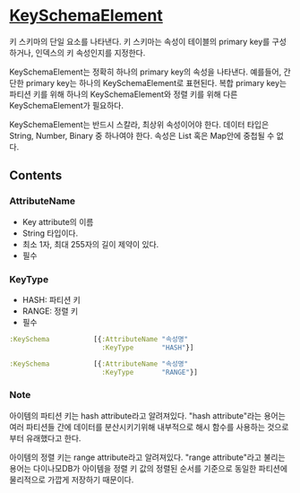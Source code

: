 # [KeySchemaElement](https://docs.aws.amazon.com/amazondynamodb/latest/APIReference/API_KeySchemaElement.html)

키 스키마의 단일 요소를 나타낸다. 키 스키마는 속성이 테이블의 primary key를 구성하거나, 인덱스의 키 속성인지를 지정한다.

KeySchemaElement는 정확히 하나의 primary key의 속성을 나타낸다. 예를들어, 간단한 primary key는 하나의 KeySchemaElement로 표현된다. 복합 primary key는 파티션 키를 위해 하나의 KeySchemaElement와 정렬 키를 위해 다른 KeySchemaElement가 필요하다.

KeySchemaElement는 반드시 스칼라, 최상위 속성이어야 한다. 데이터 타입은 String, Number, Binary 중 하나여야 한다. 속성은 List 혹은 Map안에 중첩될 수 없다.

## Contents

### AttributeName

- Key attribute의 이름
- String 타입이다.
- 최소 1자, 최대 255자의 길이 제약이 있다.
- 필수

### KeyType

- HASH: 파티션 키
- RANGE: 정렬 키
- 필수

```clojure
:KeySchema           [{:AttributeName "속성명"
                       :KeyType       "HASH"}]
```

```clojure
:KeySchema           [{:AttributeName "속성명"
                       :KeyType       "RANGE"}]
```

### Note

아이템의 파티션 키는 hash attribute라고 알려져있다. "hash attribute"라는 용어는 여러 파티션들 간에 데이터를 분산시키기위해 내부적으로 해시 함수를 사용하는 것으로부터 유래했다고 한다.

아이템의 정렬 키는 range attribute라고 알려져있다. "range attribute"라고 불리는 용어는 다이나모DB가 아이템을 정렬 키 값의 정렬된 순서를 기준으로 동일한 파티션에 물리적으로 가깝게 저장하기 때문이다.
